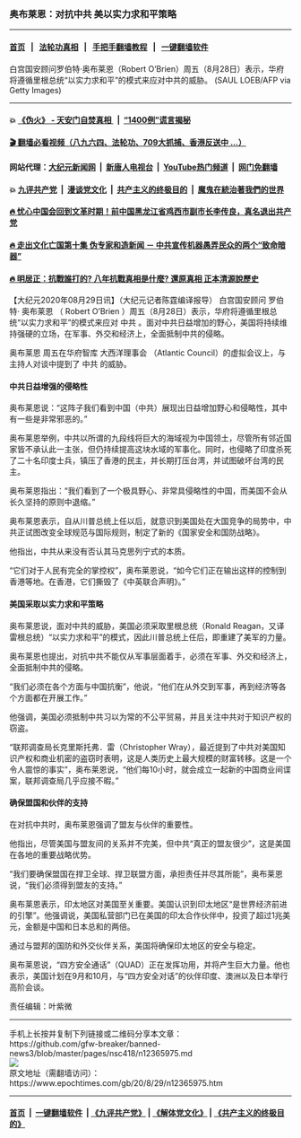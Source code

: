 ### 奥布莱恩：对抗中共 美以实力求和平策略
------------------------

#### [首页](https://github.com/gfw-breaker/banned-news3/blob/master/README.md) &nbsp;&nbsp;|&nbsp;&nbsp; [法轮功真相](https://github.com/begood0513/basic/blob/master/README.md)  &nbsp;&nbsp;|&nbsp;&nbsp; [手把手翻墙教程](https://github.com/gfw-breaker/guides/wiki)  &nbsp;&nbsp;|&nbsp;&nbsp; [一键翻墙软件](https://github.com/gfw-breaker/nogfw/blob/master/README.md)  



<div><img alt="" class="attachment-djy_600_400 size-djy_600_400 wp-post-image" src="https://i.epochtimes.com/assets/uploads/2020/08/GettyImages-1226032277-1-600x400.jpg"/>
<div class="caption">
 白宫国安顾问罗伯特·奥布莱恩（Robert O’Brien）周五（8月28日）表示，华府将遵循里根总统“以实力求和平”的模式来应对中共的威胁。 (SAUL LOEB/AFP via Getty Images)
</div></div><hr/>

#### 💥 [《伪火》 - 天安门自焚真相 ](http://141.164.51.119:10000/videos/blog/weihuo.html)&nbsp; |&nbsp; [“1400例”谎言揭秘  ](http://141.164.51.119:10000/videos/blog/jiexi1400.html)

#### [ 🎬  翻墙必看视频（八九六四、法轮功、709大抓捕、香港反送中 ...）](https://github.com/gfw-breaker/links/blob/master/banned.md)

#### 网站代理：[大纪元新闻网](http://167.172.10.89:10080/gb/) &nbsp;|&nbsp; [新唐人电视台](http://167.172.10.89:8808/gb/)  &nbsp;|&nbsp; [YouTube热门频道](http://158.247.203.241/youtube.html) &nbsp;|&nbsp; [网门免翻墙](http://158.247.203.241:11000/show.aspx?name=ogHome)

#### 💥 [九评共产党](http://141.164.51.119:10000/videos/res/jiuping/)&nbsp; |&nbsp; [漫谈党文化](http://141.164.51.119:10000/videos/res/mtdwh/)&nbsp; |&nbsp; [共产主义的终极目的](http://141.164.51.119:10000/videos/res/zjmd/)&nbsp; |&nbsp; [魔鬼在統治著我們的世界](http://141.164.51.119:10000/videos/res/TheSpecter/)  

#### [ 🔥  忧心中国会回到文革时期！前中国黑龙江省鸡西市副市长李传良，真名退出共产党](http://141.164.51.119:10000/videos/news/quit01.html)

#### [ 🔥  走出文化亡国第十集 伪专家和造新闻 － 中共宣传机器愚弄民众的两个“致命暗器”](http://141.164.51.119:10000/videos/news/../res/zcwhwg/index.html)

#### [ 🔥  明居正：抗戰誰打的? 八年抗戰真相是什麼? 還原真相 正本清源說歷史](http://141.164.51.119:10000/videos/news/mjz01.html)

<div><p>
 【大纪元2020年08月29日讯】（大纪元记者陈霆编译报导）
 <ok href="https://www.epochtimes.com/gb/tag/%E7%99%BD%E5%AE%AB%E5%9B%BD%E5%AE%89%E9%A1%BE%E9%97%AE.html">
  白宫国安顾问
 </ok>
 罗伯特·
 <ok href="https://www.epochtimes.com/gb/tag/%E5%A5%A5%E5%B8%83%E8%8E%B1%E6%81%A9.html">
  奥布莱恩
 </ok>
 （
 <ok href="https://www.epochtimes.com/gb/tag/robert-obrien.html">
  Robert O’Brien
 </ok>
 ）周五（8月28日）表示，华府将遵循里根总统“以实力求和平”的模式来应对
 <ok href="https://www.epochtimes.com/gb/tag/%E4%B8%AD%E5%85%B1.html">
  中共
 </ok>
 。面对中共日益增加的野心，美国将持续维持强硬的立场，在军事、外交和经济上，全面抵制中共的侵略。
</p>
<p>
 <ok href="https://www.epochtimes.com/gb/tag/%E5%A5%A5%E5%B8%83%E8%8E%B1%E6%81%A9.html">
  奥布莱恩
 </ok>
 周五在华府智库
 <ok href="https://www.epochtimes.com/gb/tag/%E5%A4%A7%E8%A5%BF%E6%B4%8B%E7%90%86%E4%BA%8B%E4%BC%9A.html">
  大西洋理事会
 </ok>
 （Atlantic Council）的虚拟会议上，与主持人对谈中提到了
 <ok href="https://www.epochtimes.com/gb/tag/%E4%B8%AD%E5%85%B1.html">
  中共
 </ok>
 的威胁。
</p>
<h4>
 中共日益增强的侵略性
</h4>
<p>
 奥布莱恩说：“这阵子我们看到中国（中共）展现出日益增加野心和侵略性，其中有一些是非常邪恶的。”
</p>
<p>
 奥布莱恩举例，中共以所谓的九段线将巨大的海域视为中国领土，尽管所有邻近国家皆不承认此一主张，但仍持续提高这块水域的军事化。同时，也侵略了印度杀死了二十名印度士兵，镇压了香港的民主，并长期打压台湾，并试图破坏台湾的民主。
</p>
<p>
 奥布莱恩指出：“我们看到了一个极具野心、非常具侵略性的中国，而美国不会从长久坚持的原则中退缩。”
</p>
<p>
 奥布莱恩表示，自从川普总统上任以后，就意识到美国处在大国竞争的局势中，中共正试图改变全球规范与国际规则，制定了新的《国家安全和国防战略》。
</p>
<p>
 他指出，中共从来没有否认其马克思列宁式的本质。
</p>
<p>
 “它们对于人民有完全的掌控权”，奥布莱恩说，“如今它们正在输出这样的控制到香港等地。在香港，它们撕毁了《中英联合声明》。”
</p>
<h4>
 美国采取以实力求和平策略
</h4>
<p>
 奥布莱恩说，面对中共的威胁，美国必须采取里根总统（Ronald Reagan，又译雷根总统）“以实力求和平”的模式，因此川普总统上任后，即重建了美军的力量。
</p>
<p>
 奥布莱恩也提出，对抗中共不能仅从军事层面着手，必须在军事、外交和经济上，全面抵制中共的侵略。
</p>
<p>
 “我们必须在各个方面与中国抗衡”，他说，“他们在从外交到军事，再到经济等各个方面都在开展工作。”
</p>
<p>
 他强调，美国必须抵制中共习以为常的不公平贸易，并且关注中共对于知识产权的窃盗。
</p>
<p>
 “联邦调查局长克里斯托弗．雷（Christopher Wray），最近提到了中共对美国知识产权和商业机密的盗窃时表明，这是人类历史上最大规模的财富转移。这是一个令人震惊的事实”，奥布莱恩说，“他们每10小时，就会成立一起新的中国商业间谍案，联邦调查局几乎应接不暇。”
</p>
<h4>
 确保盟国和伙伴的支持
</h4>
<p>
 在对抗中共时，奥布莱恩强调了盟友与伙伴的重要性。
</p>
<p>
 他指出，尽管美国与盟友间的关系并不完美，但中共“真正的盟友很少”，这是美国在各地的重要战略优势。
</p>
<p>
 “我们要确保盟国在捍卫全球、捍卫联盟方面，承担责任并尽其所能”，奥布莱恩说，“我们必须得到盟友的支持。”
</p>
<p>
 奥布莱恩表示，印太地区对美国至关重要。美国认识到印太地区“是世界经济前进的引擎”。他强调说，美国私营部门已在美国的印太合作伙伴中，投资了超过1兆美元，金额是中国和日本总和的两倍。
</p>
<p>
 通过与盟邦的国防和外交伙伴关系，美国将确保印太地区的安全与稳定。
</p>
<p>
 奥布莱恩说，“四方安全通话”（QUAD）正在发挥功用，并将产生巨大力量。他也表示，美国计划在9月和10月，与“四方安全对话”的伙伴印度、澳洲以及日本举行高阶会谈。
</p>
<p>
 责任编辑：叶紫微
</p>
</div>
<hr/>
手机上长按并复制下列链接或二维码分享本文章：<br/>
https://github.com/gfw-breaker/banned-news3/blob/master/pages/nsc418/n12365975.md <br/>
<a href='https://github.com/gfw-breaker/banned-news3/blob/master/pages/nsc418/n12365975.md'><img src='https://github.com/gfw-breaker/banned-news3/blob/master/pages/nsc418/n12365975.md.png'/></a> <br/>
原文地址（需翻墙访问）：https://www.epochtimes.com/gb/20/8/29/n12365975.htm


------------------------
#### [首页](https://github.com/gfw-breaker/banned-news3/blob/master/README.md) &nbsp;|&nbsp; [一键翻墙软件](https://github.com/gfw-breaker/nogfw/blob/master/README.md) &nbsp;| [《九评共产党》](https://github.com/gfw-breaker/9ping.md/blob/master/README.md#九评之一评共产党是什么) | [《解体党文化》](https://github.com/gfw-breaker/jtdwh.md/blob/master/README.md) | [《共产主义的终极目的》](https://github.com/gfw-breaker/gczydzjmd.md/blob/master/README.md)


<img src='http://gfw-breaker.win/banned-news3/pages/nsc418/n12365975.md' width='0px' height='0px'/>